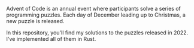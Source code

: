 Advent of Code is an annual event where participants solve a series of programming puzzles. Each day of December leading up to Christmas, a new puzzle is released.

In this repository, you'll find my solutions to the puzzles released in 2022. I've implemented all of them in Rust.
